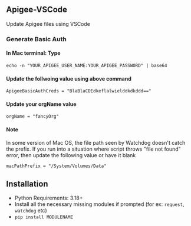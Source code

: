 ## Apigee-VSCode
Update Apigee files using VSCode

### Generate Basic Auth 
#### In Mac terminal: Type
`echo -n "YOUR_APIGEE_USER_NAME:YOUR_APIGEE_PASSWORD" | base64`
#### Update the follwoing value using above command
`ApigeeBasicAuthCreds = "BlaBlaCDEdkeflalwielddkdkddd=="`

#### Update your orgName value
`orgName = "fancyOrg"`

#### Note
In some version of Mac OS, the file path seen by Watchdog doesn't catch the prefix. If you run into a situation where script throws "file not found" error, then update the following value or have it blank

`macPathPrefix = "/System/Volumes/Data"`

## Installation
- Python Requirements: 3.18+
- Install all the necessary missing modules if prompted (for ex: `request`, `watchdog` etc)
- `pip install MODULENAME`